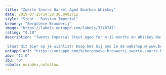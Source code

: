```yaml
---
title: "Zwarte Snorre Barrel Aged Bourbon Whiskey"
date: 2019-07-25T14:20:30.049271Z
style: "Stout - Russian Imperial"
brewery: "Berghoeve Brouwerij"
image: "https://labels.untappd.com/labels/3240747"
rating: "4.18"
description: "Twents Imperial Stout aged for 4-12 months on Whiskey Barrels. In the case of this beer: Bourbon Whiskey Barrels!  Staat dit bier op je wishlist? Koop het bij ons in de webshop @ www.berghoevebrouwerij.nl"
untappd_url: "https://untappd.com/b/berghoeve-brouwerij-zwarte-snorre-barrel-aged-bourbon-whiskey/3240747"
abv: "11.0"
ibu: "0"
robots: noindex,nofollow
---
```

